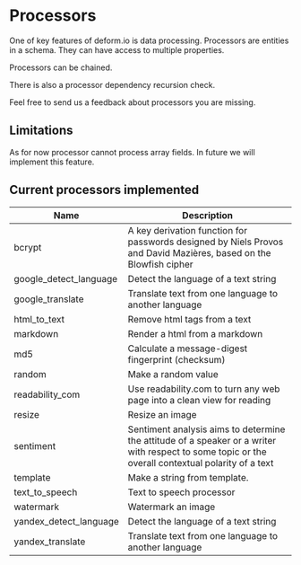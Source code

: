 # Processors

One of key features of deform.io is data processing. Processors are entities in a schema. They can have access to multiple properties.

Processors can be chained. 

There is also a processor dependency recursion check.

Feel free to send us a feedback about processors you are missing.

## Limitations

As for now processor cannot process array fields. In future we will implement this feature.

## Current processors implemented

Name                   | Description
-----------------------|------------
bcrypt                 | A key derivation function for passwords designed by Niels Provos and David Mazières, based on the Blowfish cipher
google_detect_language | Detect the language of a text string
google_translate       | Translate text from one language to another language
html_to_text           | Remove html tags from a text
markdown               | Render a html from a markdown
md5                    | Calculate a message-digest fingerprint (checksum)
random                 | Make a random value
readability_com        | Use readability.com to turn any web page into a clean view for reading
resize                 | Resize an image
sentiment              | Sentiment analysis aims to determine the attitude of a speaker or a writer with respect to some topic or the overall contextual polarity of a text
template               | Make a string from template.
text_to_speech         | Text to speech processor
watermark              | Watermark an image
yandex_detect_language | Detect the language of a text string
yandex_translate       | Translate text from one language to another language